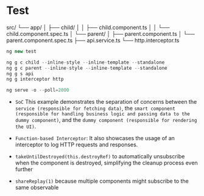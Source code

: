 # Test

src/
└── app/
    │   ├── child/
    │   │       ├── child.component.ts
    │   │       └── child.component.spec.ts
    │   └── parent/
    │           ├── parent.component.ts
    │           └── parent.component.spec.ts
    ├── api.service.ts
    └── http.interceptor.ts

```js
ng new test

ng g c child --inline-style --inline-template --standalone
ng g c parent --inline-style --inline-template --standalone
ng g s api
ng g interceptor http

ng serve -o --poll=2000
```

- `SoC`
This example demonstrates the separation of concerns between the `service (responsible for fetching data)`, 
the `smart component (responsible for handling business logic and passing data to the dummy component)`, 
and the `dummy component (responsible for rendering the UI)`. 

- `Function-based Interceptor`: 
It also showcases the usage of an interceptor to log HTTP requests and responses.

- `takeUntilDestroyed(this.destroyRef)` to automatically unsubscribe when the component is destroyed, simplifying the cleanup process even further

- `shareReplay(1)` because multiple components might subscribe to the same observable